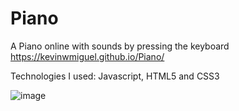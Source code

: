 # Piano

A Piano online with sounds by pressing the keyboard
<br>
https://kevinwmiguel.github.io/Piano/


Technologies I used: Javascript, HTML5 and CSS3

![image](https://user-images.githubusercontent.com/59360014/235958824-643fc2f7-e6bb-4e83-aa16-d18859f9b2aa.png)
